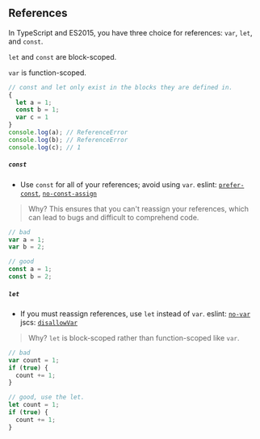 ## References

In TypeScript and ES2015, you have three choice for references: `var`, `let`, and `const`.

`let` and `const` are block-scoped.

`var` is function-scoped.

```typescript
// const and let only exist in the blocks they are defined in.
{
  let a = 1;
  const b = 1;
  var c = 1
}
console.log(a); // ReferenceError
console.log(b); // ReferenceError
console.log(c); // 1
```

##### `const`
- Use `const` for all of your references; avoid using `var`. eslint: [`prefer-const`](http://eslint.org/docs/rules/prefer-const.html), [`no-const-assign`](http://eslint.org/docs/rules/no-const-assign.html)

> Why? This ensures that you can't reassign your references, which can lead to bugs and difficult to comprehend code.

```typescript
// bad
var a = 1;
var b = 2;

// good
const a = 1;
const b = 2;
```

##### `let`
- If you must reassign references, use `let` instead of `var`. eslint: [`no-var`](http://eslint.org/docs/rules/no-var.html) jscs: [`disallowVar`](http://jscs.info/rule/disallowVar)

> Why? `let` is block-scoped rather than function-scoped like `var`.

```typescript
// bad
var count = 1;
if (true) {
  count += 1;
}

// good, use the let.
let count = 1;
if (true) {
  count += 1;
}
```

